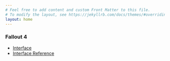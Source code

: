 ```yaml
---
# Feel free to add content and custom Front Matter to this file.
# To modify the layout, see https://jekyllrb.com/docs/themes/#overriding-theme-defaults
layout: home
---
```


### Fallout 4
- [Interface](wiki/fo4/interface/interface)
- [Interface Reference](wiki/fo4/interface/reference/ui)
